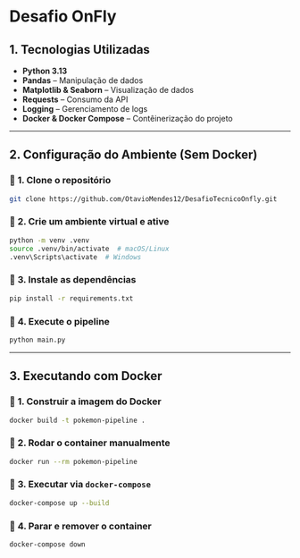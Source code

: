 # Desafio OnFly

## **1. Tecnologias Utilizadas**

- **Python 3.13**
- **Pandas** – Manipulação de dados
- **Matplotlib & Seaborn** – Visualização de dados
- **Requests** – Consumo da API
- **Logging** – Gerenciamento de logs
- **Docker & Docker Compose** – Contêinerização do projeto
---

## **2. Configuração do Ambiente (Sem Docker)**

### 🔹 **1. Clone o repositório**
```bash
git clone https://github.com/OtavioMendes12/DesafioTecnicoOnfly.git
```

### 🔹 **2. Crie um ambiente virtual e ative**
```bash
python -m venv .venv 
source .venv/bin/activate  # macOS/Linux
.venv\Scripts\activate  # Windows
```

### 🔹 **3. Instale as dependências**
```bash
pip install -r requirements.txt
```

### 🔹 **4. Execute o pipeline**
```bash
python main.py
```

---

## **3. Executando com Docker**

### 🔹 **1. Construir a imagem do Docker**
```bash
docker build -t pokemon-pipeline .
```

### 🔹 **2. Rodar o container manualmente**
```bash
docker run --rm pokemon-pipeline
```

### 🔹 **3. Executar via `docker-compose`**
```bash
docker-compose up --build
```

### 🔹 **4. Parar e remover o container**
```bash
docker-compose down
```

